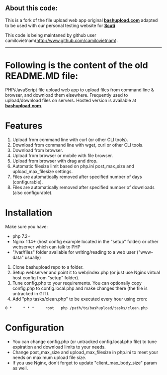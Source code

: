 ## About this code:

This is a fork of the file upload web app original [**bashupload.com**](https://bashupload.com/) adapted to be used with our personal testing website for [**Scuti**](http://scuti.vn)

This code is being maintaned by github user camilovietnam(http://www.github.com/camilovietnam). 

--------- 
# Following is the content of the old README.MD file: 

PHP/JavaScript file upload web app to upload files from command line & browser, and download them elsewhere. Frequently used to upload/download files on servers. Hosted version is available at [**bashupload.com**](https://bashupload.com/).

# Features
1. Upload from command line with curl (or other CLI tools).
1. Download from command line with wget, curl or other CLI tools.
1. Download from browser.
1. Upload from browser or mobile with file browser.
1. Upload from browser with drag and drop.
1. Automatic filesize limit based on php.ini post_max_size and upload_max_filesize settings.
1. Files are automatically removed after specified number of days (configurable).
1. Files are automatically removed after specified number of downloads (also configurable).

# Installation
Make sure you have:
- php 7.2+
- Nginx 1.14+ (host config example located in the "setup" folder) or other webserver which can talk to PHP
- "/var/files" folder available for writing/reading to a web user ("www-data" usually)

1. Clone bashupload repo to a folder.
1. Setup webserver and point it to web/index.php (or just use Nginx virtual host config from "setup" folder).
1. Tune config.php to your requirements. You can optionally copy config.php to config.local.php and make changes there (the file is untracked in GIT).
1. Add "php tasks/clean.php" to be executed every hour using cron:
```
0 *     * * *     root   php /path/to/bashupload/tasks/clean.php
```

# Configuration
- You can change config.php (or untracked config.local.php file) to tune expiration and download limits to your needs.
- Change post_max_size and upload_max_filesize in php.ini to meet your needs on maximum upload file size.
- If you use Nginx, don't forget to update "client_max_body_size" param as well.
